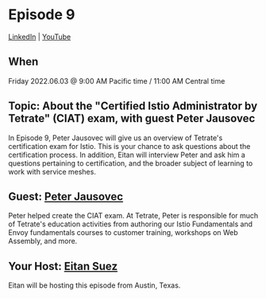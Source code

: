 # Episode 9

[LinkedIn](https://www.linkedin.com/video/event/urn:li:ugcPost:6936334265412440064/) | [YouTube](
https://www.youtube.com/watch?v=mT2hQNip5a0)

## When

Friday 2022.06.03 @ 9:00 AM Pacific time / 11:00 AM Central time

## Topic:  About the "Certified Istio Administrator by Tetrate" (CIAT) exam, with guest Peter Jausovec

In Episode 9, Peter Jausovec will give us an overview of Tetrate's certification exam for Istio.
This is your chance to ask questions about the certification process.
In addition, Eitan will interview Peter and ask him a questions pertaining to certification, and the broader subject of learning to work with service meshes.

## Guest: [Peter Jausovec](https://www.linkedin.com/in/pjausovec/)

Peter helped create the CIAT exam.
At Tetrate, Peter is responsible for much of Tetrate's education activities from authoring our Istio Fundamentals and Envoy fundamentals courses to customer training, workshops on Web Assembly, and more.

## Your Host: [Eitan Suez](https://www.linkedin.com/in/eitan-suez-2336b26/)

Eitan will be hosting this episode from Austin, Texas.
